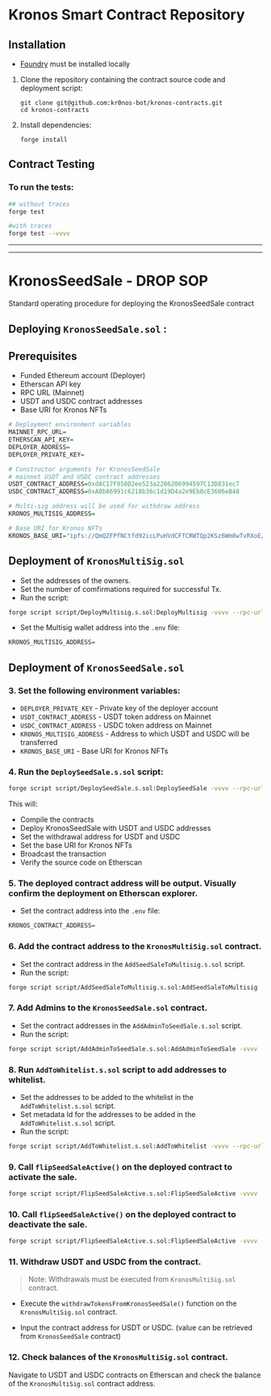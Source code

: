 # Kronos Smart Contract Repository

## Installation

- [Foundry](https://book.getfoundry.sh/getting-started/installation.html) must be installed locally

1. Clone the repository containing the contract source code and deployment script:

   ```
   git clone git@github.com:kr0nos-bot/kronos-contracts.git
   cd kronos-contracts
   ```

2. Install dependencies:

   ```
   forge install
   ```

## Contract Testing

### To run the tests:

```bash
## without traces
forge test

#with traces
forge test --vvvv
```

---

---

# KronosSeedSale - DROP SOP

Standard operating procedure for deploying the KronosSeedSale contract

## Deploying `KronosSeedSale.sol` :

## Prerequisites

- Funded Ethereum account (Deployer)
- Etherscan API key
- RPC URL (Mainnet)
- USDT and USDC contract addresses
- Base URI for Kronos NFTs

```r
# Deployment environment variables
MAINNET_RPC_URL=
ETHERSCAN_API_KEY=
DEPLOYER_ADDRESS=
DEPLOYER_PRIVATE_KEY=

# Constructor arguments for KronosSeedSale
# mainnet USDT and USDC contract addresses
USDT_CONTRACT_ADDRESS=0xdAC17F958D2ee523a2206206994597C13D831ec7
USDC_CONTRACT_ADDRESS=0xA0b86991c6218b36c1d19D4a2e9Eb0cE3606eB48

# Multi-sig address will be used for withdraw address
KRONOS_MULTISIG_ADDRESS=

# Base URI for Kronos NFTs
KRONOS_BASE_URI="ipfs://QmQZFPfNCtfd92icLPuHVdCFfCRWTQp2KSz6Wm8wTvRXoE/"
```

## Deployment of `KronosMultiSig.sol`

- Set the addresses of the owners.
- Set the number of comfirmations required for successful Tx.
- Run the script:

```bash
forge script script/DeployMultisig.s.sol:DeployMultisig -vvvv --rpc-url mainnet --broadcast --verify
```

- Set the Multisig wallet address into the `.env` file:

```r
KRONOS_MULTISIG_ADDRESS=
```

## Deployment of `KronosSeedSale.sol`

### 3. Set the following environment variables:

- `DEPLOYER_PRIVATE_KEY` - Private key of the deployer account
- `USDT_CONTRACT_ADDRESS` - USDT token address on Mainnet
- `USDC_CONTRACT_ADDRESS` - USDC token address on Mainnet
- `KRONOS_MULTISIG_ADDRESS` - Address to which USDT and USDC will be transferred
- `KRONOS_BASE_URI` - Base URI for Kronos NFTs

### 4. Run the `DeploySeedSale.s.sol` script:

```bash
forge script script/DeploySeedSale.s.sol:DeploySeedSale -vvvv --rpc-url mainnet --broadcast --verify
```

This will:

- Compile the contracts
- Deploy KronosSeedSale with USDT and USDC addresses
- Set the withdrawal address for USDT and USDC
- Set the base URI for Kronos NFTs
- Broadcast the transaction
- Verify the source code on Etherscan

### 5. The deployed contract address will be output. Visually confirm the deployment on Etherscan explorer.

- Set the contract address into the `.env` file:

```r
KRONOS_CONTRACT_ADDRESS=
```

### 6. Add the contract address to the `KronosMultiSig.sol` contract.

- Set the contract address in the `AddSeedSaleToMultisig.s.sol` script.
- Run the script:

```bash
forge script script/AddSeedSaleToMultisig.s.sol:AddSeedSaleToMultisig -vvvv --rpc-url mainnet --broadcast
```

### 7. Add Admins to the `KronosSeedSale.sol` contract.

- Set the contract addresses in the `AddAdminToSeedSale.s.sol` script.
- Run the script:

```bash
forge script script/AddAdminToSeedSale.s.sol:AddAdminToSeedSale -vvvv --rpc-url mainnet --broadcast
```

### 8. Run `AddToWhitelist.s.sol` script to add addresses to whitelist.

- Set the addresses to be added to the whitelist in the `AddToWhitelist.s.sol` script.
- Set metadata Id for the addresses to be added in the `AddToWhitelist.s.sol` script.
- Run the script:

```bash
forge script script/AddToWhitelist.s.sol:AddToWhitelist -vvvv --rpc-url mainnet --broadcast
```

### 9. Call `flipSeedSaleActive()` on the deployed contract to activate the sale.

```bash
forge script script/FlipSeedSaleActive.s.sol:FlipSeedSaleActive -vvvv --rpc-url mainnet --broadcast
```

### 10. Call `flipSeedSaleActive()` on the deployed contract to deactivate the sale.

```bash
forge script script/FlipSeedSaleActive.s.sol:FlipSeedSaleActive -vvvv --rpc-url mainnet --broadcast
```

### 11. Withdraw USDT and USDC from the contract.

> Note: Withdrawals must be executed from `KronosMultiSig.sol` contract.

- Execute the `withdrawTokensFromKronosSeedSale()` function on the `KronosMultiSig.sol` contract.

- Input the contract address for USDT or USDC. (value can be retrieved from `KronosSeedSale` contract)

### 12. Check balances of the `KronosMultiSig.sol` contract.

Navigate to USDT and USDC contracts on Etherscan and check the balance of the `KronosMultiSig.sol` contract address.
